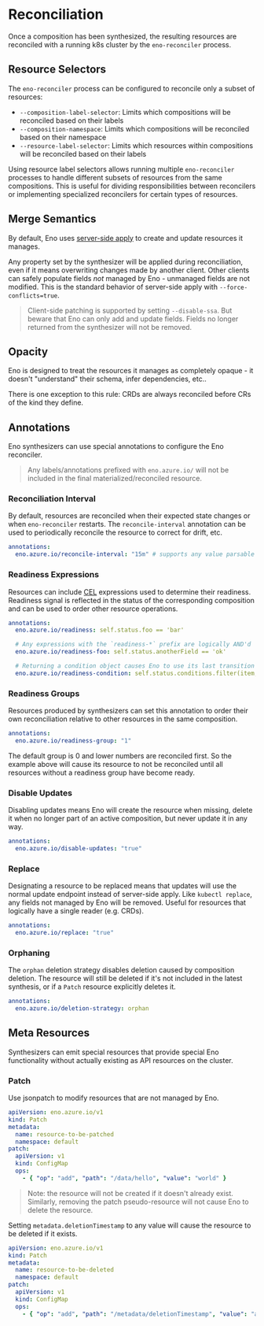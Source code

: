 # Reconciliation

Once a composition has been synthesized, the resulting resources are reconciled with a running k8s cluster by the `eno-reconciler` process.

## Resource Selectors

The `eno-reconciler` process can be configured to reconcile only a subset of resources:

- `--composition-label-selector`: Limits which compositions will be reconciled based on their labels
- `--composition-namespace`: Limits which compositions will be reconciled based on their namespace
- `--resource-label-selector`: Limits which resources within compositions will be reconciled based on their labels

Using resource label selectors allows running multiple `eno-reconciler` processes to handle different subsets of resources from the same compositions. This is useful for dividing responsibilities between reconcilers or implementing specialized reconcilers for certain types of resources.

## Merge Semantics

By default, Eno uses [server-side apply](https://kubernetes.io/docs/reference/using-api/server-side-apply/) to create and update resources it manages.

Any property set by the synthesizer will be applied during reconciliation, even if it means overwriting changes made by another client.
Other clients can safely populate fields _not_ managed by Eno - unmanaged fields are not modified.
This is the standard behavior of server-side apply with `--force-conflicts=true`.

> Client-side patching is supported by setting `--disable-ssa`. But beware that Eno can only add and update fields. Fields no longer returned from the synthesizer will not be removed.

## Opacity

Eno is designed to treat the resources it manages as completely opaque - it doesn't "understand" their schema, infer dependencies, etc..

There is one exception to this rule: CRDs are always reconciled before CRs of the kind they define.


## Annotations

Eno synthesizers can use special annotations to configure the Eno reconciler.

> Any labels/annotations prefixed with `eno.azure.io/` will not be included in the final materialized/reconciled resource.

### Reconciliation Interval

By default, resources are reconciled when their expected state changes or when `eno-reconciler` restarts.
The `reconcile-interval` annotation can be used to periodically reconcile the resource to correct for drift, etc.

```yaml
annotations:
  eno.azure.io/reconcile-interval: "15m" # supports any value parsable by Go's `time.ParseDuration`
```

### Readiness Expressions

Resources can include [CEL](https://github.com/google/cel-go) expressions used to determine their readiness.
Readiness signal is reflected in the status of the corresponding composition and can be used to order other resource operations.

```yaml
annotations:
  eno.azure.io/readiness: self.status.foo == 'bar'

  # Any expressions with the `readiness-*` prefix are logically AND'd
  eno.azure.io/readiness-foo: self.status.anotherField == 'ok'

  # Returning a condition object causes Eno to use its last transition time as the readiness timestamp, otherwise it uses the eno-reconciler pod's system time
  eno.azure.io/readiness-condition: self.status.conditions.filter(item, item.type == 'Test' && item.status == 'False')
```

### Readiness Groups

Resources produced by synthesizers can set this annotation to order their own reconciliation relative to other resources in the same composition.

```yaml
annotations:
  eno.azure.io/readiness-group: "1"
```

The default group is 0 and lower numbers are reconciled first.
So the example above will cause its resource to not be reconciled until all resources without a readiness group have become ready.

### Disable Updates

Disabling updates means Eno will create the resource when missing, delete it when no longer part of an active composition, but never update it in any way.

```yaml
annotations:
  eno.azure.io/disable-updates: "true"
```

### Replace

Designating a resource to be replaced means that updates will use the normal update endpoint instead of server-side apply.
Like `kubectl replace`, any fields not managed by Eno will be removed.
Useful for resources that logically have a single reader (e.g. CRDs).

```yaml
annotations:
  eno.azure.io/replace: "true"
```

### Orphaning

The `orphan` deletion strategy disables deletion caused by composition deletion.
The resource will still be deleted if it's not included in the latest synthesis, or if a `Patch` resource explicitly deletes it.

```yaml
annotations:
  eno.azure.io/deletion-strategy: orphan
```


## Meta Resources

Synthesizers can emit special resources that provide special Eno functionality without actually existing as API resources on the cluster.

### Patch

Use jsonpatch to modify resources that are not managed by Eno.

```yaml
apiVersion: eno.azure.io/v1
kind: Patch
metadata:
  name: resource-to-be-patched
  namespace: default
patch:
  apiVersion: v1
  kind: ConfigMap
  ops:
    - { "op": "add", "path": "/data/hello", "value": "world" }
```

> Note: the resource will not be created if it doesn't already exist. Similarly, removing the patch pseudo-resource will not cause Eno to delete the resource.

Setting `metadata.deletionTimestamp` to any value will cause the resource to be deleted if it exists.

```yaml
apiVersion: eno.azure.io/v1
kind: Patch
metadata:
  name: resource-to-be-deleted
  namespace: default
patch:
  apiVersion: v1
  kind: ConfigMap
  ops:
    - { "op": "add", "path": "/metadata/deletionTimestamp", "value": "anything" }
```
